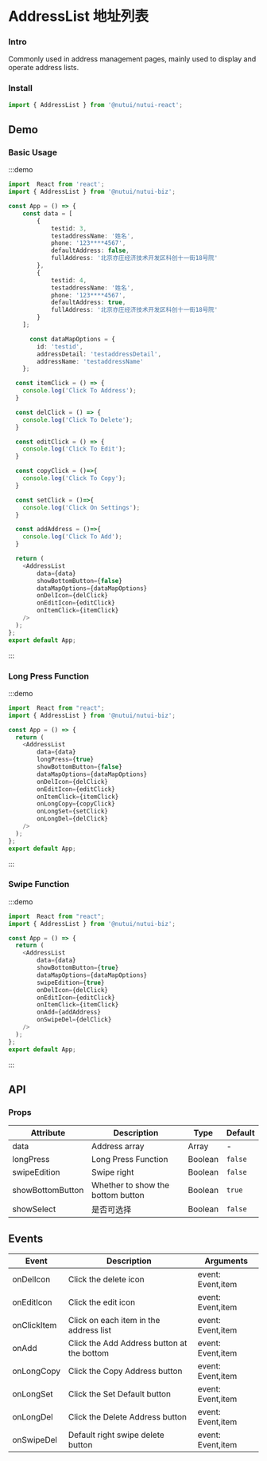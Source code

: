 #  AddressList 地址列表

### Intro

Commonly used in address management pages, mainly used to display and operate address lists.

### Install

```javascript
import { AddressList } from '@nutui/nutui-react';
```

## Demo

### Basic Usage

:::demo

```ts
import  React from 'react';
import { AddressList } from '@nutui/nutui-biz';

const App = () => {
    const data = [
        {
            testid: 3,
            testaddressName: '姓名',
            phone: '123****4567',
            defaultAddress: false,
            fullAddress: '北京亦庄经济技术开发区科创十一街18号院'
        },
        {
            testid: 4,
            testaddressName: '姓名',
            phone: '123****4567',
            defaultAddress: true,
            fullAddress: '北京亦庄经济技术开发区科创十一街18号院'
        }
    ];

      const dataMapOptions = {
        id: 'testid',
        addressDetail: 'testaddressDetail',
        addressName: 'testaddressName'
    };

  const itemClick = () => {
    console.log('Click To Address');
  }

  const delClick = () => {
    console.log('Click To Delete');
  }

  const editClick = () => {
    console.log('Click To Edit');
  }

  const copyClick = ()=>{
    console.log('Click To Copy');
  }

  const setClick = ()=>{
    console.log('Click On Settings');
  }

  const addAddress = ()=>{
    console.log('Click To Add');
  }

  return (
    <AddressList
        data={data}
        showBottomButton={false}
        dataMapOptions={dataMapOptions}
        onDelIcon={delClick}
        onEditIcon={editClick}
        onItemClick={itemClick}
    />
  );
};
export default App;
```

:::

### Long Press Function


:::demo

```ts
import  React from "react";
import { AddressList } from '@nutui/nutui-biz';

const App = () => {
  return (
    <AddressList
        data={data}
        longPress={true}
        showBottomButton={false}
        dataMapOptions={dataMapOptions}
        onDelIcon={delClick}
        onEditIcon={editClick}
        onItemClick={itemClick}
        onLongCopy={copyClick}
        onLongSet={setClick}
        onLongDel={delClick}
    />
  );
};
export default App;
```

:::

### Swipe Function


:::demo

```ts
import  React from "react";
import { AddressList } from '@nutui/nutui-biz';

const App = () => {
  return (
    <AddressList
        data={data}
        showBottomButton={true}
        dataMapOptions={dataMapOptions}
        swipeEdition={true}
        onDelIcon={delClick}
        onEditIcon={editClick}
        onItemClick={itemClick}
        onAdd={addAddress}
        onSwipeDel={delClick}
    />
  );
};
export default App;
```

:::



## API

### Props


| Attribute    | Description                                       | Type    | Default    |
|---------|--------------------------------------------|---------|-----------|
| data   | Address array                                 | Array  | -         |
| longPress   | Long Press Function                                 | Boolean  | `false`         |
| swipeEdition   | Swipe right                                 | Boolean  | `false`         |
| showBottomButton   | Whether to show the bottom button                                 | Boolean  | `true`         |
| showSelect   | 是否可选择                                 | Boolean  | `false`         |


## Events
| Event | Description | Arguments |
|----- | ----- | -----  |
| onDelIcon | Click the delete icon |  event: Event,item |
| onEditIcon | Click the edit icon |  event: Event,item |
| onClickItem | Click on each item in the address list |  event: Event,item |
| onAdd | Click the Add Address button at the bottom |  event: Event,item |
| onLongCopy | Click the Copy Address button |  event: Event,item |
| onLongSet | Click the Set Default button |  event: Event,item |
| onLongDel | Click the Delete Address button |  event: Event,item |
| onSwipeDel | Default right swipe delete button |  event: Event,item |
